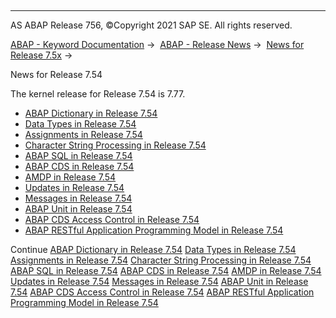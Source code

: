   

* * *

AS ABAP Release 756, ©Copyright 2021 SAP SE. All rights reserved.

[ABAP - Keyword Documentation](javascript:call_link\('abenabap.htm'\)) →  [ABAP - Release News](javascript:call_link\('abennews.htm'\)) →  [News for Release 7.5x](javascript:call_link\('abennews-75.htm'\)) → 

News for Release 7.54

The kernel release for Release 7.54 is 7.77.

-   [ABAP Dictionary in Release 7.54](javascript:call_link\('abennews-754-ddic.htm'\))
-   [Data Types in Release 7.54](javascript:call_link\('abennews-754-types.htm'\))
-   [Assignments in Release 7.54](javascript:call_link\('abennews-754-assignments.htm'\))
-   [Character String Processing in Release 7.54](javascript:call_link\('abennews-754-character_processing.htm'\))
-   [ABAP SQL in Release 7.54](javascript:call_link\('abennews-754-abap_sql.htm'\))
-   [ABAP CDS in Release 7.54](javascript:call_link\('abennews-754-abap_cds.htm'\))
-   [AMDP in Release 7.54](javascript:call_link\('abennews-754-amdp.htm'\))
-   [Updates in Release 7.54](javascript:call_link\('abennews-754-update.htm'\))
-   [Messages in Release 7.54](javascript:call_link\('abennews-754-messages.htm'\))
-   [ABAP Unit in Release 7.54](javascript:call_link\('abennews-754-abap_unit.htm'\))
-   [ABAP CDS Access Control in Release 7.54](javascript:call_link\('abennews-754-cds_access_control.htm'\))
-   [ABAP RESTful Application Programming Model in Release 7.54](javascript:call_link\('abennews-754-restful.htm'\))

Continue
[ABAP Dictionary in Release 7.54](javascript:call_link\('abennews-754-ddic.htm'\))
[Data Types in Release 7.54](javascript:call_link\('abennews-754-types.htm'\))
[Assignments in Release 7.54](javascript:call_link\('abennews-754-assignments.htm'\))
[Character String Processing in Release 7.54](javascript:call_link\('abennews-754-character_processing.htm'\))
[ABAP SQL in Release 7.54](javascript:call_link\('abennews-754-abap_sql.htm'\))
[ABAP CDS in Release 7.54](javascript:call_link\('abennews-754-abap_cds.htm'\))
[AMDP in Release 7.54](javascript:call_link\('abennews-754-amdp.htm'\))
[Updates in Release 7.54](javascript:call_link\('abennews-754-update.htm'\))
[Messages in Release 7.54](javascript:call_link\('abennews-754-messages.htm'\))
[ABAP Unit in Release 7.54](javascript:call_link\('abennews-754-abap_unit.htm'\))
[ABAP CDS Access Control in Release 7.54](javascript:call_link\('abennews-754-cds_access_control.htm'\))
[ABAP RESTful Application Programming Model in Release 7.54](javascript:call_link\('abennews-754-restful.htm'\))